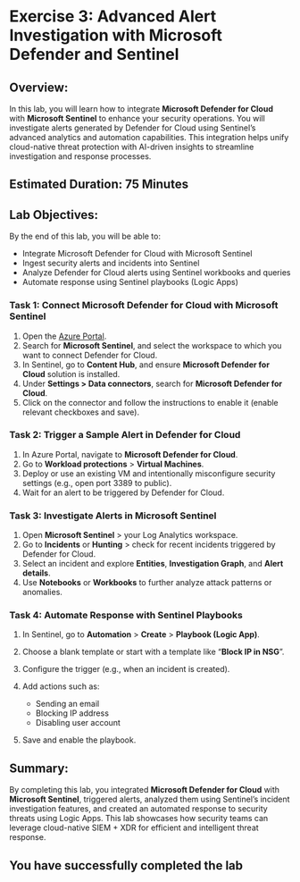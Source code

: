 # Exercise 3: Advanced Alert Investigation with Microsoft Defender and Sentinel 

## **Overview:**

In this lab, you will learn how to integrate **Microsoft Defender for Cloud** with **Microsoft Sentinel** to enhance your security operations. You will investigate alerts generated by Defender for Cloud using Sentinel’s advanced analytics and automation capabilities. This integration helps unify cloud-native threat protection with AI-driven insights to streamline investigation and response processes.

## **Estimated Duration:** 75 Minutes

## **Lab Objectives:**

By the end of this lab, you will be able to:

* Integrate Microsoft Defender for Cloud with Microsoft Sentinel
* Ingest security alerts and incidents into Sentinel
* Analyze Defender for Cloud alerts using Sentinel workbooks and queries
* Automate response using Sentinel playbooks (Logic Apps)

### Task 1: Connect Microsoft Defender for Cloud with Microsoft Sentinel

1. Open the [Azure Portal](https://portal.azure.com).
2. Search for **Microsoft Sentinel**, and select the workspace to which you want to connect Defender for Cloud.
3. In Sentinel, go to **Content Hub**, and ensure **Microsoft Defender for Cloud** solution is installed.
4. Under **Settings > Data connectors**, search for **Microsoft Defender for Cloud**.
5. Click on the connector and follow the instructions to enable it (enable relevant checkboxes and save).

### Task 2: Trigger a Sample Alert in Defender for Cloud

1. In Azure Portal, navigate to **Microsoft Defender for Cloud**.
2. Go to **Workload protections** > **Virtual Machines**.
3. Deploy or use an existing VM and intentionally misconfigure security settings (e.g., open port 3389 to public).
4. Wait for an alert to be triggered by Defender for Cloud.

### Task 3: Investigate Alerts in Microsoft Sentinel

1. Open **Microsoft Sentinel** > your Log Analytics workspace.
2. Go to **Incidents** or **Hunting** > check for recent incidents triggered by Defender for Cloud.
3. Select an incident and explore **Entities**, **Investigation Graph**, and **Alert details**.
4. Use **Notebooks** or **Workbooks** to further analyze attack patterns or anomalies.

### Task 4: Automate Response with Sentinel Playbooks

1. In Sentinel, go to **Automation** > **Create** > **Playbook (Logic App)**.
2. Choose a blank template or start with a template like “**Block IP in NSG**”.
3. Configure the trigger (e.g., when an incident is created).
4. Add actions such as:

   * Sending an email
   * Blocking IP address
   * Disabling user account

5. Save and enable the playbook.

## Summary:

By completing this lab, you integrated **Microsoft Defender for Cloud** with **Microsoft Sentinel**, triggered alerts, analyzed them using Sentinel’s incident investigation features, and created an automated response to security threats using Logic Apps. This lab showcases how security teams can leverage cloud-native SIEM + XDR for efficient and intelligent threat response.

## You have successfully completed the lab